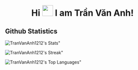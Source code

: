 <!--
**TranVanAnh1212/TranVanAnh1212** is a ✨ _special_ ✨ repository because its `README.md` (this file) appears on your GitHub profile.

Here are some ideas to get you started:

- 🔭 I’m currently working on ...
- 🌱 I’m currently learning ...
- 👯 I’m looking to collaborate on ...
- 🤔 I’m looking for help with ...
- 💬 Ask me about ...
- 📫 How to reach me: ...
- 😄 Pronouns: ...
- ⚡ Fun fact: ...
-->

<h1 align="center">Hi <img src="https://media.giphy.com/media/hvRJCLFzcasrR4ia7z/giphy.gif" width="35px"> I am Trần Văn Anh! </h1>

## Github Statistics

![TranVanAnh1212's Stats](https://github-readme-stats.vercel.app/api?username=TranVanAnh1212&theme=dracula&show_icons=true&hide_border=false&count_private=true)"

![TranVanAnh1212's Streak](https://github-readme-streak-stats.herokuapp.com/?user=TranVanAnh1212&theme=dracula&hide_border=false)"

![TranVanAnh1212's Top Languages](https://github-readme-stats.vercel.app/api/top-langs/?username=TranVanAnh1212&theme=dracula&show_icons=true&hide_border=false&layout=compact)"
